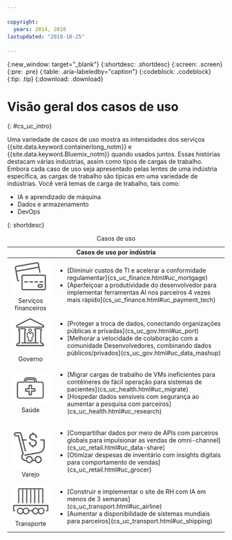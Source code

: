 ```yaml
---

copyright:
  years: 2014, 2018
lastupdated: "2018-10-25"

---
```


{:new_window: target="_blank"}
{:shortdesc: .shortdesc}
{:screen: .screen}
{:pre: .pre}
{:table: .aria-labeledby="caption"}
{:codeblock: .codeblock}
{:tip: .tip}
{:download: .download}




# Visão geral dos casos de uso
{: #cs_uc_intro}

Uma variedade de casos de uso mostra as intensidades dos serviços {{site.data.keyword.containerlong_notm}} e {{site.data.keyword.Bluemix_notm}} quando usados juntos. Essas histórias destacam várias indústrias, assim como tipos de cargas de trabalho. Embora cada caso de uso seja apresentado pelas lentes de uma indústria específica, as cargas de trabalho são típicas em uma variedade de indústrias. Você verá temas de carga de trabalho, tais como:
* IA e aprendizado de máquina
* Dados e armazenamento
* DevOps

{: shortdesc}
<table summary="A tabela mostra os casos de uso. As linhas devem ser lidas da esquerda para a direita, com ícones representando cada indústria na coluna um e a descrição na coluna dois.">
<caption>Casos de uso</caption>
  <thead>
  <th colspan=2>Casos de uso por indústria</th>
  </thead>
  <tbody>
    <tr>
    <td align="center"><img src="icons/finance.svg" alt="Ícone da frente e do verso do cartão de crédito"/><br>Serviços financeiros</td>
    <td><ul>
    <li>[Diminuir custos de TI e acelerar a conformidade regulamentar](cs_uc_finance.html#uc_mortgage)</li>
    <li>[Aperfeiçoar a produtividade do desenvolvedor para implementar ferramentas AI nos parceiros 4 vezes mais rápido](cs_uc_finance.html#uc_payment_tech)</li>
    </ul></td>
     </tr>
     <tr>
     <td align="center"><img src="icons/gov.svg" alt="Ícone de prédio do governo com pessoa dentro"/><br>Governo</td>
     <td><ul>
    <li>[Proteger a troca de dados, conectando organizações públicas e privadas](cs_uc_gov.html#uc_port)</li>
     <li>[Melhorar a velocidade de colaboração com a comunidade Desenvolvedores, combinando dados públicos/privados](cs_uc_gov.html#uc_data_mashup)</li></ul></td>
      </tr>
    <tr>
      <td align="center"><img src="icons/health.svg" alt="Icon of medical bag"/><br>Saúde</td>
      <td><ul>
     <li>[Migrar cargas de trabalho de VMs ineficientes para contêineres de fácil operação para sistemas de pacientes](cs_uc_health.html#uc_migrate)</li>
      <li>[Hospedar dados sensíveis com segurança ao aumentar a pesquisa com parceiros](cs_uc_health.html#uc_research)</li>
      </ul></td>
      </tr>
      <tr>
         <td align="center"><img src="icons/retail.svg" alt="Ícone de carrinho de compras com símbolo monetário"/><br>Varejo</td>
         <td><ul>
        <li>[Compartilhar dados por meio de APIs com parceiros globais para impulsionar as vendas de omni-channel](cs_uc_retail.html#uc_data-share)</li>
         <li>[Otimizar despesas de inventário com insights digitais para comportamento de vendas](cs_uc_retail.html#uc_grocer)</li>
              </ul></td>
          </tr>
      <tr>
       <td align="center"><img src="icons/transport.svg" alt="Icon of railroad car with containers"/><br>Transporte</td>
           <td><ul>
          <li>[Construir e implementar o site de RH com IA em menos de 3 semanas](cs_uc_transport.html#uc_airline)</li>
           <li>[Aumentar a disponibilidade de sistemas mundiais para parceiros](cs_uc_transport.html#uc_shipping)</li></ul></td>
      </tr>
  </tbody>
  </table>
